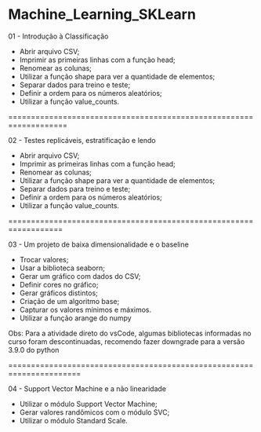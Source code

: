 # Machine_Learning_SKLearn


01 - Introdução à Classificação 

*   Abrir arquivo CSV;
*   Imprimir as primeiras linhas com a função head;
*   Renomear as colunas;
*   Utilizar a função shape para ver a quantidade de elementos;
*   Separar dados para treino e teste;
*   Definir a ordem para os números aleatórios;
*   Utilizar a função value_counts.

===================================================================

02 - Testes replicáveis, estratificação e lendo

*   Abrir arquivo CSV;
*   Imprimir as primeiras linhas com a função head;
*   Renomear as colunas;
*   Utilizar a função shape para ver a quantidade de elementos;
*   Separar dados para treino e teste;
*   Definir a ordem para os números aleatórios;
*   Utilizar a função value_counts.

==================================================================

03 - Um projeto de baixa dimensionalidade e o baseline

*   Trocar valores;
*   Usar a biblioteca seaborn;
*   Gerar um gráfico com dados do CSV;
*   Definir cores no gráfico;
*   Gerar gráficos distintos;
*   Criação de um algoritmo base;
*   Capturar os valores mínimos e máximos.
*   Utilizar a função arange do numpy

Obs: Para a atividade direto do vsCode, algumas bibliotecas informadas no curso foram descontinuadas, recomendo fazer downgrade para a versão 3.9.0 do python


======================================================================

04 - Support Vector Machine e a não linearidade

*   Utilizar o módulo Support Vector Machine;
*   Gerar valores randômicos com o módulo SVC;
*   Utilizar o módulo Standard Scale.
